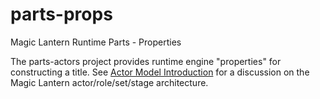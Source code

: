 # parts-props
Magic Lantern Runtime Parts - Properties

The parts-actors project provides runtime engine "properties" for constructing a title. See [Actor Model Introduction](https://github.com/magic-lantern-studio/mle-documentation/wiki/Actor-Model-Introduction) for a discussion on the Magic Lantern actor/role/set/stage architecture.
